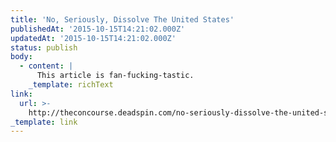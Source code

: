 ```yaml
---
title: 'No, Seriously, Dissolve The United States'
publishedAt: '2015-10-15T14:21:02.000Z'
updatedAt: '2015-10-15T14:21:02.000Z'
status: publish
body:
  - content: |
      This article is fan-fucking-tastic.
    _template: richText
link:
  url: >-
    http://theconcourse.deadspin.com/no-seriously-dissolve-the-united-states-1736629448
_template: link
---
```


